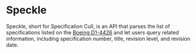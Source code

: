 # Speckle
Speckle, short for Specification Cull, is an API that parses the list of specifications listed on the [Boeing D1-4426](http://active.boeing.com/doingbiz/d14426/index.cfm) and let users query related information, including specification number, title, revision level, and revision date.
